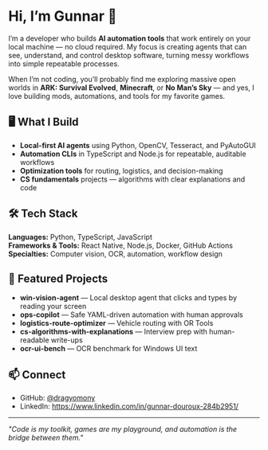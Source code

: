 # Hi, I’m Gunnar 👋

I’m a developer who builds **AI automation tools** that work entirely on your local machine — no cloud required. My focus is creating agents that can see, understand, and control desktop software, turning messy workflows into simple repeatable processes.  

When I’m not coding, you’ll probably find me exploring massive open worlds in **ARK: Survival Evolved**, **Minecraft**, or **No Man’s Sky** — and yes, I love building mods, automations, and tools for my favorite games.

## 🖥️ What I Build
- **Local-first AI agents** using Python, OpenCV, Tesseract, and PyAutoGUI  
- **Automation CLIs** in TypeScript and Node.js for repeatable, auditable workflows  
- **Optimization tools** for routing, logistics, and decision-making  
- **CS fundamentals** projects — algorithms with clear explanations and code

## 🛠️ Tech Stack
**Languages:** Python, TypeScript, JavaScript  
**Frameworks & Tools:** React Native, Node.js, Docker, GitHub Actions  
**Specialties:** Computer vision, OCR, automation, workflow design  

## 🎯 Featured Projects
- **win-vision-agent** — Local desktop agent that clicks and types by reading your screen  
- **ops-copilot** — Safe YAML-driven automation with human approvals  
- **logistics-route-optimizer** — Vehicle routing with OR Tools  
- **cs-algorithms-with-explanations** — Interview prep with human-readable write-ups  
- **ocr-ui-bench** — OCR benchmark for Windows UI text

## 📫 Connect
- GitHub: [@dragyomony](https://github.com/dragyomony)  
- LinkedIn: https://www.linkedin.com/in/gunnar-douroux-284b2951/  

---

*"Code is my toolkit, games are my playground, and automation is the bridge between them."*
